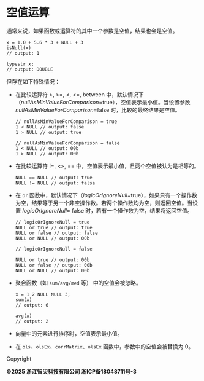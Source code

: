 # 空值运算

通常来说，如果函数或运算符的其中一个参数是空值，结果也会是空值。

```
x = 1.0 + 5.6 * 3 + NULL + 3
isNull(x)
// output: 1

typestr x;
// output: DOUBLE
```

但存在如下特殊情况：

* 在比较运算符 >, >=, <, <=, between
  中，默认情况下（*nullAsMinValueForComparison*=true），空值表示最小值。当设置参数
  *nullAsMinValueForComparison*=false 时，比较的最终结果是空值。

  ```
  // nullAsMinValueForComparison = true
  1 < NULL // output: false
  1 > NULL // output: true

  // nullAsMinValueForComparison = false
  1 < NULL // output: 00b
  1 > NULL // output: 00b
  ```
* 在比较运算符 !=, <>, == 中，空值表示最小值，且两个空值被认为是相等的。

  ```
  NULL == NULL // output: true
  NULL != NULL // output: false
  ```
* 在 `or`
  函数中，默认情况下（*logicOrIgnoreNull*=true），如果只有一个操作数为空，结果等于另一个非空操作数。若两个操作数均为空，则返回空值。当设置
  *logicOrIgnoreNull*= false 时，若有一个操作数为空，结果将返回空值。

  ```
  // logicOrIgnoreNull = true
  NULL or true // output: true
  NULL or false // output: false
  NULL or NULL // output: 00b

  // logicOrIgnoreNull = false

  NULL or true // output: 00b
  NULL or false // output: 00b
  NULL or NULL // output: 00b
  ```
* 聚合函数（如 `sum/avg/med` 等） 中的空值会被忽略。

  ```
  x = 1 2 NULL NULL 3;
  sum(x)
  // output: 6

  avg(x)
  // output: 2

  ```
* 向量中的元素进行排序时，空值表示最小值。
* 在
  `ols`、`olsEx`、`corrMatrix`、`olsEx`
  函数中，参数中的空值会被替换为 0。

Copyright

**©2025 浙江智臾科技有限公司 浙ICP备18048711号-3**
